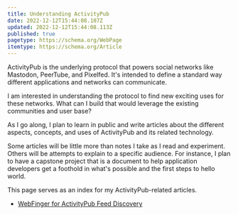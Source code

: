 ```yaml
---
title: Understanding ActivityPub
date: 2022-12-12T15:44:08.107Z
updated: 2022-12-12T15:44:08.113Z
published: true
pagetype: https://schema.org/WebPage
itemtype: https://schema.org/Article
---
```

ActivityPub is the underlying protocol that powers social networks like Mastodon, PeerTube, and Pixelfed. It's intended to define a standard way different applications and networks can communicate.

I am interested in understanding the protocol to find new exciting uses for these networks. What can I build that would leverage the existing communities and user base? 

As I go along, I plan to learn in public and write articles about the different aspects, concepts, and uses of ActivityPub and its related technology. 

Some articles will be little more than notes I take as I read and experiment. Others will be attempts to explain to a specific audience. For instance, I plan to have a capstone project that is a document to help application developers get a foothold in what's possible and the first steps to hello world.

This page serves as an index for my ActivityPub-related articles.

* [WebFinger for ActivityPub Feed Discovery](/webfinger-for-activitypub-feed-discovery/)
